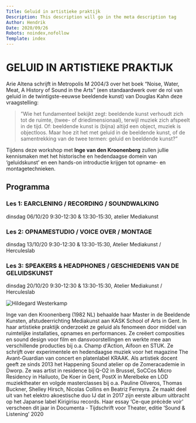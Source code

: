 ```yaml
---
Title: Geluid in artistieke praktijk
Description: This description will go in the meta description tag
Author: Hendrik 
Date: 2020/09/26
Robots: noindex,nofollow
Template: index
---
```


# GELUID IN ARTISTIEKE PRAKTIJK

Arie Altena schrijft in Metropolis M 2004/3 over het boek “Noise, Water, Meat, A History of Sound in the Arts” (een standaardwerk over de rol van geluid in de twintigste-eeuwse beeldende kunst) van Douglas Kahn deze vraagstelling:
> ”Wie het fundamenteel bekijkt zegt: beeldende kunst verhoudt zich tot de ruimte, (twee- of driedimensionaal), terwijl muziek zich afspeelt in de tijd. Of: beeldende kunst is (bijna) altijd een object, muziek is objectloos. Maar hoe zit het met geluid in de beeldende kunst, of de samentrekking van de twee termen: geluid en beeldende kunst?”

Tijdens deze workshop met **Inge van den Kroonenberg** zullen jullie kennismaken met het historische en hedendaagse domein van ‘geluidskunst’ en een hands-on introductie krijgen tot opname- en montagetechnieken.

## Programma

### Les 1: EARCLENING / RECORDING / SOUNDWALKING
dinsdag 06/10/20 9:30-12:30 & 13:30-15:30, atelier Mediakunst

### Les 2: OPNAMESTUDIO / VOICE OVER / MONTAGE
dinsdag 13/10/20 9:30-12:30 & 13:30-15:30, Atelier Mediakunst / Herculeslab

### Les 3: SPEAKERS & HEADPHONES / GESCHIEDENIS VAN DE GELUIDSKUNST
dinsdag 20/10/20 9:30-12:30 & 13:30-15:30, Atelier Mediakunst / Herculeslab

![Hildegard Westerkamp](%assets_url%/audio2020.png)

<span name="inge">Inge van den Kroonenberg</span> (1982 NL) behaalde haar Master in de Beeldende Kunsten, afstudeerrichting Mediakunst aan KASK School of Arts in Gent. In haar artistieke praktijk onderzoekt ze geluid als fenomeen door middel van ruimtelijke installaties, opnames en performances. Ze creëert composities en sound design voor film en dansvoorstellingen en werkte mee aan verschillende producties bij o.a. Champ d'Action, Aifoon en STUK. Ze schrijft over experimentele en hedendaagse muziek voor het magazine The Avant-Guardian van concert en platenlabel KRAAK. Als artistiek docent geeft ze sinds 2013 het Happening Sound atelier op de Zomeracademie in Dworp. Ze was artist in residence bij Q-O2 in Brussel, SoCCos Micro Residency in Hailuoto, De Koer in Gent, PostX in Merelbeke en LOD muziektheater en volgde masterclasses bij o.a. Pauline Oliveros, Thomas Buckner, Shelley Hirsch, Nicolas Collins en Beatriz Ferreyra. Ze maakt deel uit van het elektro akoestische duo IJ dat in 2017 zijn eerste album uitbracht op het Japanse label Kirigirisu records. Haar essay ‘​Ce-que précède voir’ verscheen dit jaar in Documenta - Tijdschrift voor Theater, editie ‘Sound & Listening’ 2020

